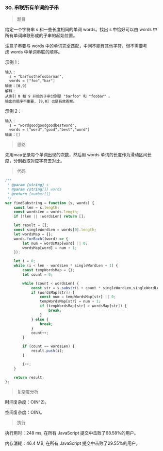 ### 30. 串联所有单词的子串

> 题目

给定一个字符串 s 和一些长度相同的单词 words。找出 s 中恰好可以由 words 中所有单词串联形成的子串的起始位置。

注意子串要与 words 中的单词完全匹配，中间不能有其他字符，但不需要考虑 words 中单词串联的顺序。

示例 1：
```
输入：
  s = "barfoothefoobarman",
  words = ["foo","bar"]
输出：[0,9]
解释：
从索引 0 和 9 开始的子串分别是 "barfoo" 和 "foobar" 。
输出的顺序不重要, [9,0] 也是有效答案。
```

示例 2：
```
输入：
  s = "wordgoodgoodgoodbestword",
  words = ["word","good","best","word"]
输出：[]
```

> 思路

先用map记录每个单词出现的次数，然后用 words 单词的长度作为滑动区间长度，分别截取对应字符去对比。

> 代码

```js
/**
 * @param {string} s
 * @param {string[]} words
 * @return {number[]}
 */
var findSubstring = function (s, words) {
    const len = s.length;
    const wordsLen = words.length;
    if (!len || !wordsLen) return [];

    let result = [];
    const singleWordLen = words[0].length;
    let wordsMap = {};
    words.forEach((word) => {
        let num = wordsMap[word] || 0;
        wordsMap[word] = num + 1;
    });

    let i = 0;
    while (i < len - wordsLen * singleWordLen + 1) {
        const tempWordsMap = {};
        let count = 0;

        while (count < wordsLen) {
            const str = s.substr(i + count * singleWordLen,singleWordLen);
            if (wordsMap[str]) {
                const num = tempWordsMap[str] || 0;
                tempWordsMap[str] = num + 1;
                if (tempWordsMap[str] > wordsMap[str]) {
                    break;
                }
            } else {
                break;
            }
            count++;
        }

        if (count == wordsLen) {
            result.push(i);
        }

        i++;
    }

    return result;
};
```

> 复杂度分析

时间复杂度：O(N^2)。

空间复杂度：O(N)。

> 执行

执行用时：248 ms, 在所有 JavaScript 提交中击败了68.58%的用户。

内存消耗：46.4 MB, 在所有 JavaScript 提交中击败了29.55%的用户。

